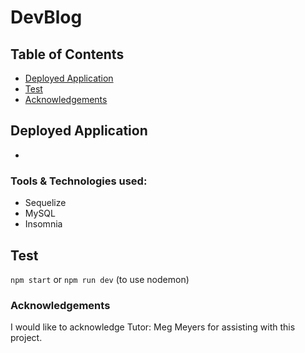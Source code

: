 # DevBlog




## Table of Contents

- [Deployed Application](#deployed)
- [Test](#test)
- [Acknowledgements](#acknowledgements)

## Deployed Application

* []()

### Tools & Technologies used:

- Sequelize
- MySQL
- Insomnia


## Test
```npm start``` or ```npm run dev``` (to use nodemon)

### Acknowledgements

I would like to acknowledge Tutor: Meg Meyers for assisting with this project.
